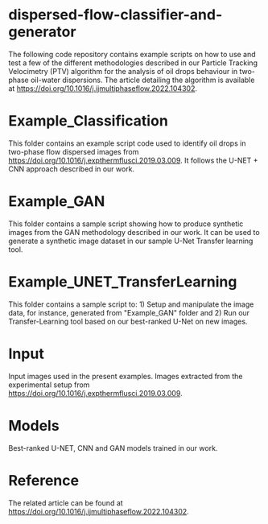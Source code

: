 # dispersed-flow-classifier-and-generator

The following code repository contains example scripts on how to use and test a few of the different methodologies described in our Particle Tracking Velocimetry (PTV) algorithm for the analysis of oil drops behaviour in two-phase oil-water dispersions. 
The article detailing the algorithm is available at https://doi.org/10.1016/j.ijmultiphaseflow.2022.104302.

# Example_Classification
This folder contains an example script code used to identify oil drops in two-phase flow dispersed images from https://doi.org/10.1016/j.expthermflusci.2019.03.009.
It follows the U-NET + CNN approach described in our work.

# Example_GAN
This folder contains a sample script showing how to produce synthetic images from the GAN methodology described in our work.
It can be used to generate a synthetic image dataset in our sample U-Net Transfer learning tool.

# Example_UNET_TransferLearning
This folder contains a sample script to: 1) Setup and manipulate the image data, for instance, generated from "Example_GAN" folder and 2) Run our Transfer-Learning tool based on our best-ranked U-Net on new images.

# Input
Input images used in the present examples. Images extracted from the experimental setup from https://doi.org/10.1016/j.expthermflusci.2019.03.009.

# Models
Best-ranked U-NET, CNN and GAN models trained in our work.

# Reference
The related article can be found at https://doi.org/10.1016/j.ijmultiphaseflow.2022.104302.
